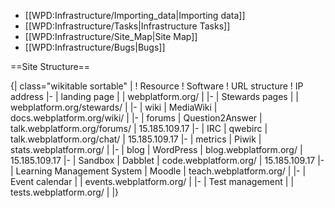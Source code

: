 * [[WPD:Infrastructure/Importing_data|Importing data]]
* [[WPD:Infrastructure/Tasks|Infrastructure Tasks]]
* [[WPD:Infrastructure/Site_Map|Site Map]]
* [[WPD:Infrastructure/Bugs|Bugs]]

==Site Structure==

{| class="wikitable sortable" |
! Resource
! Software
! URL structure
! IP address
|- 
| landing page
|
| webplatform.org/
| 
|-
| Stewards pages
|
| webplatform.org/stewards/
| 
|-
| wiki
| MediaWiki
| docs.webplatform.org/wiki/
| 
|-
| forums
| Question2Answer
| talk.webplatform.org/forums/
| 15.185.109.17
|-
| IRC
| qwebirc
| talk.webplatform.org/chat/
| 15.185.109.17
|-
| metrics
| Piwik
| stats.webplatform.org/
| 
|-
| blog
| WordPress
| blog.webplatform.org/
| 15.185.109.17
|-
| Sandbox
| Dabblet
| code.webplatform.org/
| 15.185.109.17
|-
| Learning Management System
| Moodle
| teach.webplatform.org/
| 
|-
| Event calendar
| 
| events.webplatform.org/
| 
|-
| Test management
| 
| tests.webplatform.org/
| 
|}